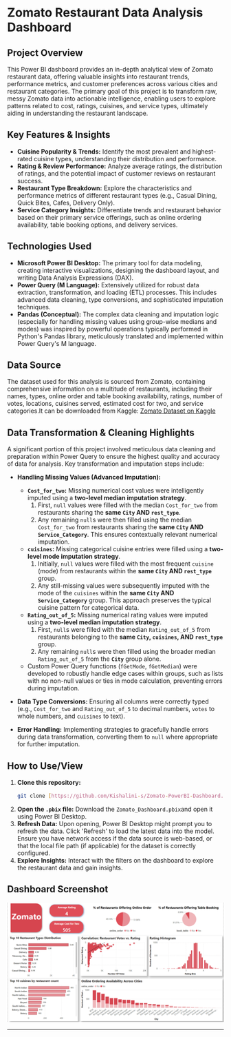 # Zomato Restaurant Data Analysis Dashboard

## Project Overview

This Power BI dashboard provides an in-depth analytical view of Zomato restaurant data, offering valuable insights into restaurant trends, performance metrics, and customer preferences across various cities and restaurant categories. The primary goal of this project is to transform raw, messy Zomato data into actionable intelligence, enabling users to explore patterns related to cost, ratings, cuisines, and service types, ultimately aiding in understanding the restaurant landscape.

## Key Features & Insights

* **Cuisine Popularity & Trends:** Identify the most prevalent and highest-rated cuisine types, understanding their distribution and performance.
* **Rating & Review Performance:** Analyze average ratings, the distribution of ratings, and the potential impact of customer reviews on restaurant success.
* **Restaurant Type Breakdown:** Explore the characteristics and performance metrics of different restaurant types (e.g., Casual Dining, Quick Bites, Cafes, Delivery Only).
* **Service Category Insights:** Differentiate trends and restaurant behavior based on their primary service offerings, such as online ordering availability, table booking options, and delivery services.

## Technologies Used

* **Microsoft Power BI Desktop:** The primary tool for data modeling, creating interactive visualizations, designing the dashboard layout, and writing Data Analysis Expressions (DAX).
* **Power Query (M Language):** Extensively utilized for robust data extraction, transformation, and loading (ETL) processes. This includes advanced data cleaning, type conversions, and sophisticated imputation techniques.
* **Pandas (Conceptual):** The complex data cleaning and imputation logic (especially for handling missing values using group-wise medians and modes) was inspired by powerful operations typically performed in Python's Pandas library, meticulously translated and implemented within Power Query's M language.

## Data Source
The dataset used for this analysis is sourced from Zomato, containing comprehensive information on a multitude of restaurants, including their names, types, online order and table booking availability, ratings, number of votes, locations, cuisines served, estimated cost for two, and service categories.It can be downloaded from Kaggle:
[Zomato Dataset on Kaggle](https://www.kaggle.com/datasets/rajeshrampure/zomato-dataset)

## Data Transformation & Cleaning Highlights
A significant portion of this project involved meticulous data cleaning and preparation within Power Query to ensure the highest quality and accuracy of data for analysis. Key transformation and imputation steps include:

* **Handling Missing Values (Advanced Imputation):**
    * **`Cost_for_two`:** Missing numerical cost values were intelligently imputed using a **two-level median imputation strategy**.
        1.  First, `null` values were filled with the median `Cost_for_two` from restaurants sharing the **same `City` AND `rest_type`**.
        2.  Any remaining `null`s were then filled using the median `Cost_for_two` from restaurants sharing the **same `City` AND `Service_Category`**.
        This ensures contextually relevant numerical imputation.
    * **`cuisines`:** Missing categorical cuisine entries were filled using a **two-level mode imputation strategy**.
        1.  Initially, `null` values were filled with the most frequent `cuisine` (mode) from restaurants within the **same `City` AND `rest_type`** group.
        2.  Any still-missing values were subsequently imputed with the mode of the `cuisines` within the **same `City` AND `Service_Category`** group.
        This approach preserves the typical cuisine pattern for categorical data.
    * **`Rating_out_of_5`:** Missing numerical rating values were imputed using a **two-level median imputation strategy**.
        1.  First, `null`s were filled with the median `Rating_out_of_5` from restaurants belonging to the **same `City`, `cuisines`, AND `rest_type`** group.
        2.  Any remaining `null`s were then filled using the broader median `Rating_out_of_5` from the **`City`** group alone.
    * Custom Power Query functions (`fGetMode`, `fGetMedian`) were developed to robustly handle edge cases within groups, such as lists with no non-null values or ties in mode calculation, preventing errors during imputation.

* **Data Type Conversions:** Ensuring all columns were correctly typed (e.g., `Cost_for_two` and `Rating_out_of_5` to decimal numbers, `votes` to whole numbers, and `cuisines` to text).
* **Error Handling:** Implementing strategies to gracefully handle errors during data transformation, converting them to `null` where appropriate for further imputation.

## How to Use/View
1.  **Clone this repository:**
    ```bash
    git clone [https://github.com/Kishalini-s/Zomato-PowerBI-Dashboard.git]
    ```
2.  **Open the `.pbix` file:** Download the `Zomato_Dashboard.pbix`and open it using Power BI Desktop.
3.  **Refresh Data:** Upon opening, Power BI Desktop might prompt you to refresh the data. Click 'Refresh' to load the latest data into the model. Ensure you have network access if the data source is web-based, or that the local file path (if applicable) for the dataset is correctly configured.
4.  **Explore Insights:** Interact with the filters on the dashboard to explore the restaurant data and gain insights.

## Dashboard Screenshot
![Dashboard Screenshot](images/Zomato_dashboard.PNG)

--------------------------------------------------------------------------------------------------------------
